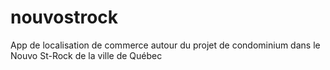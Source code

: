nouvostrock
===========

App de localisation de commerce autour du projet de condominium dans le Nouvo St-Rock de la ville de Québec